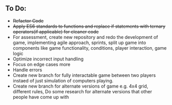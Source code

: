 ## To Do:
- ~~Refactor Code~~
- ~~Apply ES6 standards to functions and replace if statements with ternary operators(if applicable) for cleaner code~~
- For assessment, create new repository and redo the development of game, implementing agile approach, sprints, split up game into components like game functionality, conditions, player interaction, game logic
- Optimize incorrect input handling
- Focus on edge cases more
- Handle errors
- Create new branch for fully interactable game between two players instaed of just simulation of computers playing.
- Create new branch for alternate versions of game e.g. 4x4 grid, different rules, 
  Do some research for alternate versions that other people have come up with